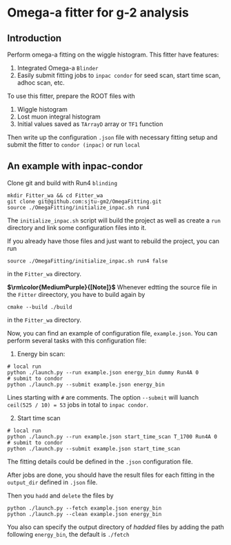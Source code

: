 # Omega-a fitter for g-2 analysis

## Introduction
Perform omega-a fitting on the wiggle histogram. This fitter have features:

1. Integrated Omega-a `Blinder`
2. Easily submit fitting jobs to `inpac condor` for seed scan, start time scan, adhoc scan, etc.


To use this fitter, prepare the ROOT files with

1. Wiggle histogram 
1. Lost muon integral histogram
1. Initial values saved as `TArrayD` array or `TF1` function

Then write up the configuration `.json` file with necessary fitting setup and submit the fitter to `condor (inpac)` or run `local`


## An example with inpac-condor

Clone git and build with Run4 `blinding`

```
mkdir Fitter_wa && cd Fitter_wa
git clone git@github.com:sjtu-gm2/OmegaFitting.git
source ./OmegaFitting/initialize_inpac.sh run4
```

The `initialize_inpac.sh` script will build the project as well as create a `run` directory and link some configuration files into it.

If you already have those files and just want to rebuild the project, you can run
```
source ./OmegaFitting/initialize_inpac.sh run4 false
```
in the `Fitter_wa` directory.

**$\rm\color{MediumPurple}{[Note]}$** Whenever edtting the source file in the `Fitter` direectory, you have to build again by
```
cmake --build ./build
```
in the `Fitter_wa` directory.

Now, you can find an example of configuration file, `example.json`. You can perform several tasks with this configuration file:

1. Energy bin scan:
```
# local run
python ./launch.py --run example.json energy_bin dummy Run4A 0
# submit to condor
python ./launch.py --submit example.json energy_bin
```
Lines starting with `#` are comments. The option `--submit` will luanch `ceil(525 / 10) = 53` jobs in total to `inpac condor`.

2. Start time scan
```
# local run
python ./launch.py --run example.json start_time_scan T_1700 Run4A 0
# submit to condor
python ./launch.py --submit example.json start_time_scan
```

The fitting details could be defined in the `.json` configuration file.

After jobs are done, you should have the result files for each fitting in the `output_dir` defined in `.json` file.

Then you `hadd` and `delete` the files by
```
python ./launch.py --fetch example.json energy_bin
python ./launch.py --clean example.json energy_bin
```
You also can specify the output directory of *hadded* files by adding the path following `energy_bin`, the default is `./fetch`
